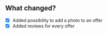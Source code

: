 ## What changed?
- [x] Added possibility to add a photo to an offer
- [x] Added reviews for every offer
